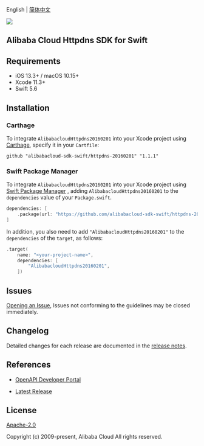English | [简体中文](README-CN.md)

![](https://aliyunsdk-pages.alicdn.com/icons/AlibabaCloud.svg)

## Alibaba Cloud Httpdns SDK for Swift

## Requirements

- iOS 13.3+ / macOS 10.15+
- Xcode 11.3+
- Swift 5.6

## Installation

### Carthage

To integrate `AlibabacloudHttpdns20160201` into your Xcode project using [Carthage](https://github.com/Carthage/Carthage), specify it in your `Cartfile`:

```ogdl
github "alibabacloud-sdk-swift/httpdns-20160201" "1.1.1"
```

### Swift Package Manager

To integrate `AlibabacloudHttpdns20160201` into your Xcode project using [Swift Package Manager](https://swift.org/package-manager/) , adding `AlibabacloudHttpdns20160201` to the `dependencies` value of your `Package.swift`.

```swift
dependencies: [
    .package(url: "https://github.com/alibabacloud-sdk-swift/httpdns-20160201.git", from: "1.1.1")
]
```

In addition, you also need to add `"AlibabacloudHttpdns20160201"` to the `dependencies` of the `target`, as follows:

```swift
.target(
    name: "<your-project-name>",
    dependencies: [
        "AlibabacloudHttpdns20160201",
    ])
```

## Issues

[Opening an Issue](https://github.com/alibabacloud-sdk-swift/httpdns-20160201/issues/new), Issues not conforming to the guidelines may be closed immediately.

## Changelog

Detailed changes for each release are documented in the [release notes](./ChangeLog.txt).

## References

* [OpenAPI Developer Portal](https://next.api.alibabacloud.com/home)
- [Latest Release](https://github.com/alibabacloud-sdk-swift/httpdns-20160201)

## License

[Apache-2.0](http://www.apache.org/licenses/LICENSE-2.0)

Copyright (c) 2009-present, Alibaba Cloud All rights reserved.
